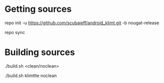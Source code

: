 # Getting sources

repo init -u https://github.com/scubajeff/android_klimt.git -b nougat-release

repo sync

# Building sources
./build.sh <device> <clean/noclean>

./build.sh klimtlte noclean
